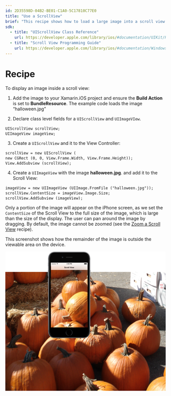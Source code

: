 ```yaml
---
id: 2D35598D-04B2-BE01-C1A0-5C17810C77E0
title: "Use a ScrollView"
brief: "This recipe shows how to load a large image into a scroll view."
sdk:
  - title: "UIScrollView Class Reference" 
    url: https://developer.apple.com/library/ios/#documentation/UIKit/Reference/UIScrollView_Class/Reference/UIScrollView.html
  - title: "Scroll View Programming Guide" 
    url: https://developer.apple.com/library/ios/#documentation/WindowsViews/Conceptual/UIScrollView_pg/Introduction/Introduction.html
---
```


<a name="Recipe" class="injected"></a>


# Recipe

To display an image inside a scroll view:

1. Add the image to your Xamarin.iOS project and ensure the <span class="s2"><strong>Build Action</strong></span> is set to <span class="s2"><strong>BundleResource</strong></span>. The example code loads the image
“halloween.jpg”

2. Declare class level fields for a `UIScrollView` and `UIImageVIew`.

```
UIScrollView scrollView;
UIImageView imageView;
```

<ol start="3">
  <li>Create a <code>UIScrollView</code> and it to the View Controller:</li>
</ol>

```
scrollView = new UIScrollView (
new CGRect (0, 0, View.Frame.Width, View.Frame.Height));
View.AddSubview (scrollView);
```

<ol start="4">
  <li>Create a <code>UIImageView</code> with the image <b>halloween.jpg</b>. and add it to the Scroll View:</li>
</ol>

```
imageView = new UIImageView (UIImage.FromFile ("halloween.jpg"));
scrollView.ContentSize = imageView.Image.Size;
scrollView.AddSubview (imageView);
```

Only a portion of the image will appear on the iPhone screen, as we set the `ContentSize` of the Scroll View to the full size of the image, which is large than the size of the display. The user can
pan around the image by dragging. By default, the image cannot be zoomed (see
the [Zoom a Scroll View](/Recipes/ios/content_controls/scroll_view/zoom_a_scrollview) recipe).

This screenshot shows how the remainder of the image is outside the viewable
area on the device.

 [ ![](Images/fullimage.png)](Images/fullimage.png)

